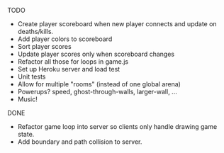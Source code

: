 TODO

* Create player scoreboard when new player connects and update on deaths/kills.
* Add player colors to scoreboard
* Sort player scores
* Update player scores only when scoreboard changes
* Refactor all those for loops in game.js
* Set up Heroku server and load test
* Unit tests
* Allow for multiple "rooms" (instead of one global arena)
* Powerups? speed, ghost-through-walls, larger-wall, ...
* Music!

DONE

* Refactor game loop into server so clients only handle drawing game state.
* Add boundary and path collision to server.
